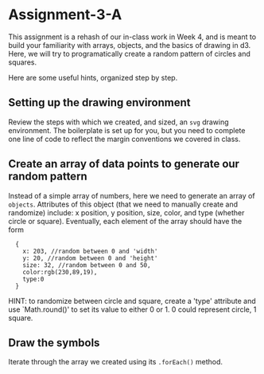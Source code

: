 # Assignment-3-A

This assignment is a rehash of our in-class work in Week 4, and is meant to build your familiarity with arrays, objects, and the basics of drawing in d3. Here, we will try to programatically create a random pattern of circles and squares.

Here are some useful hints, organized step by step.

## Setting up the drawing environment

Review the steps with which we created, and sized, an `svg` drawing environment. The boilerplate is set up for you, but you need to complete one line of code to reflect the margin conventions we covered in class.

## Create an array of data points to generate our random pattern

Instead of a simple array of numbers, here we need to generate an array of `objects`. Attributes of this object (that we need to manually create and randomize) include: x position, y position, size, color, and type (whether circle or square). Eventually, each element of the array should have the form
```
  {
    x: 203, //random between 0 and 'width'
    y: 20, //random between 0 and 'height'
    size: 32, //random between 0 and 50,
    color:rgb(230,89,19),
    type:0
  }
```
HINT: to randomize between circle and square, create a 'type' attribute and use `Math.round()' to set its value to either 0 or 1. 0 could represent circle, 1 square.

## Draw the symbols

Iterate through the array we created using its `.forEach()` method.


